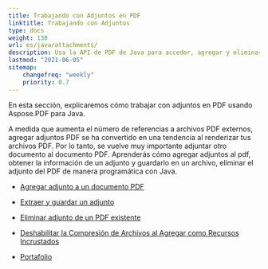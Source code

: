 ```yaml
---
title: Trabajando con Adjuntos en PDF 
linktitle: Trabajando con Adjuntos
type: docs
weight: 130
url: es/java/attachments/
description: Usa la API de PDF de Java para acceder, agregar y eliminar adjuntos en archivos PDF desde tus aplicaciones. Guía completa con ejemplos de código Java.
lastmod: "2021-06-05"
sitemap:
    changefreq: "weekly"
    priority: 0.7
---
```


En esta sección, explicaremos cómo trabajar con adjuntos en PDF usando Aspose.PDF para Java.

A medida que aumenta el número de referencias a archivos PDF externos, agregar adjuntos PDF se ha convertido en una tendencia al renderizar tus archivos PDF. Por lo tanto, se vuelve muy importante adjuntar otro documento al documento PDF. Aprenderás cómo agregar adjuntos al pdf, obtener la información de un adjunto y guardarlo en un archivo, eliminar el adjunto del PDF de manera programática con Java.

- [Agregar adjunto a un documento PDF](/pdf/java/add-attachment-to-pdf-document/)
- [Extraer y guardar un adjunto](/pdf/java/extract-and-save-an-attachment/)

- [Eliminar adjunto de un PDF existente](/pdf/java/removing-attachment-from-an-existing-pdf/)
- [Deshabilitar la Compresión de Archivos al Agregar como Recursos Incrustados](/pdf/java/disable-files-compression-when-adding-as-embedded-resources/)
- [Portafolio](/pdf/java/portfolio/)